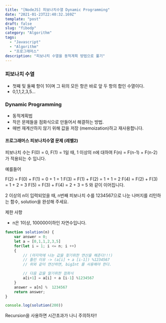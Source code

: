 ```yaml
---
title: "[NodeJS] 피보나치수열 Dynamic Programming"
date: "2021-01-23T22:40:32.169Z"
template: "post"
draft: false
slug: "fibodp"
category: "Algorithm"
tags:
  - "Javascript"
  - "Algorithm"
  - "프로그래머스"
description: "피보나치 수열을 동적계획 방법으로 풀기"
---
```

### 피보나치 수열
- 첫째 및 둘째 항이 1이며 그 뒤의 모든 항은 바로 앞 두 항의 합인 수열이다.
- 0,1,1,2,3,5...

### Dynamic Programming
- 동적계획법
- 작은 문제들을 점화식으로 만들어서 해결하는 방법.
- 매번 재계산하지 않기 위해 값을 저장 (memoization)하고 재사용합니다.



#### 프로그래머스 피보나치수열 문제 (레벨2)

 피보나치 수는 F(0) = 0, F(1) = 1일 때, 1 이상의 n에 대하여
 F(n) = F(n-1) + F(n-2) 가 적용되는 수 입니다.

 예를들어

 F(2) = F(0) + F(1) = 0 + 1 = 1
 F(3) = F(1) + F(2) = 1 + 1 = 2
 F(4) = F(2) + F(3) = 1 + 2 = 3
 F(5) = F(3) + F(4) = 2 + 3 = 5
 와 같이 이어집니다.

 2 이상의 n이 입력되었을 때, 
 n번째 피보나치 수를 1234567으로 나눈 나머지를 리턴하는 함수, 
 solution을 완성해 주세요.

 제한 사항
 * n은 1이상, 100000이하인 자연수입니다.


``` javascript
function solution(n) {
    var answer = 0;
    let a = [0,1,1,2,3,5]
    for(let i = 1; i <= n; i ++)
    {
        // (마지막에 나눈 값을 찾기위한 연산을 해준다!!!)
        // 틀린 이유 -> (a[i] + a [i-1]) %1234567  
        // 위와 같이 연산하면, bigInt 를 사용해야 한다.

        // 다음 값을 알기위한 점화식
        a[i+1] = a[i] + a [i-1] %1234567 
    }
    answer = a[n] %  1234567
    return answer;
}

console.log(solution(200))

```

Recursion을 사용하면 시간초과가 나니 주의하자!!
